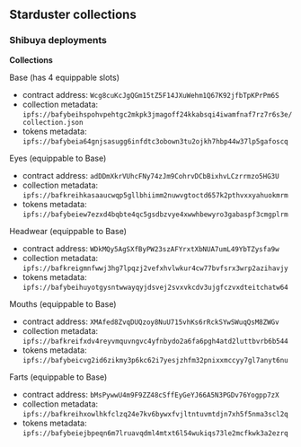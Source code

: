 ## Starduster collections
### Shibuya deployments

**Collections**

Base (has 4 equippable slots)
  - contract address: `Wcg8cuKcJgQGm15tZ5F14JXuWehm1Q67K92jfbTpKPrPm6S`
  - collection metadata: `ipfs://bafybeihspohvpehtgc2mkpk3jmagoff24kkabsqi4iwamfnaf7rz7r6s3e/collection.json`
  - tokens metadata: `ipfs://bafybeia64gnjsasugg6infdtc3obown3tu2ojkh7hbp44w37lp5gafoscq`

Eyes (equippable to Base)
  - contract address: `adDDmXkrVUhcFNy74zJm9CohrvDCbBixhvLCzrrmzo5HG3U`
  - collection metadata: `ipfs://bafkreihkasaaucwqp5gllbhiimm2nuwvgtoctd657k2pthvxxyahuokmrm`
  - tokens metadata: `ipfs://bafybeiew7ezxd4bqbte4qc5gsdbzvye4xwwhbewyro3gabaspf3cmgplrm`

Headwear (equippable to Base)
  - contract address: `WDkMQy5AgSXfByPW23szAFYrxtXbNUA7umL49YbTZysfa9w`
  - collection metadata: `ipfs://bafkreigmnfwwj3hg7lpqzj2vefxhvlwkur4cw77bvfsrx3wrp2azihavjy`
  - tokens metadata: `ipfs://bafybeihuyotgysntwwayqyjdsvej2svxvkcdv3ujgfczvxdteitchatw64`

 Mouths (equippable to Base)
  - contract address: `XMAfed8ZvqDUQzoy8NuU715vhKs6rRckSYwSWuqQsM8ZWGv`
  - collection metadata: `ipfs://bafkreifxdv4reyvmquvngvc4yfnbydo2a6fa6pgh4atd2luttbvrb6b544`
  - tokens metadata: `ipfs://bafybeicvg2id6zikmy3p6kc62i7yesjzhfm32pnixxmccyy7gl7anyt6nu`

  Farts (equippable to Base)
  - contract address: `bMsPywwU4m9F9ZZ48cSffEyGeYJ66A5N3PGDv76Yogpp7zX`
  - collection metadata: `ipfs://bafkreihxowlhkfclzq24e7kv6bywxfvjltntuvmtdjn7xh5f5nma3scl2q`
  - tokens metadata: `ipfs://bafybeiejbpeqn6m7lruavqdml4mtxt6l54wukiqs73le2mcfkwk3a2ezrq`